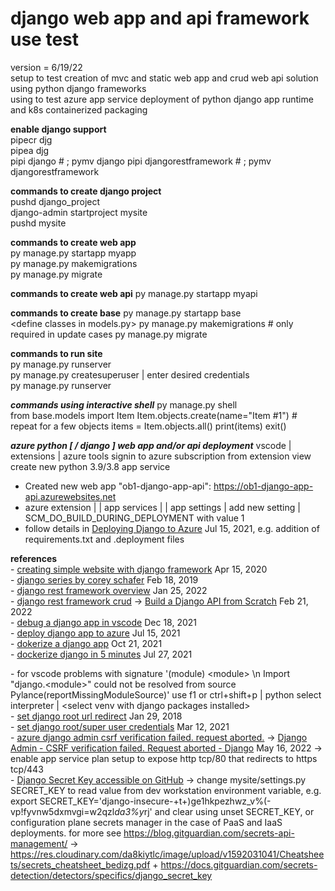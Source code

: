 # django web app and api framework use test

version = 6/19/22  
setup to test creation of mvc and static web app and crud web api solution using python django frameworks  
using to test azure app service deployment of python django app runtime and k8s containerized packaging

**enable django support**  
pipecr djg  
pipea djg  
pipi django # ; pymv django
pipi djangorestframework # ; pymv djangorestframework

**commands to create django project**  
pushd django_project  
django-admin startproject mysite  
pushd mysite  

**commands to create web app**  
py manage.py startapp myapp  
<make models>
py manage.py makemigrations  
py manage.py migrate  

**commands to create web api**
py manage.py startapp myapi  

**commands to create base**
py manage.py startapp base  
&lt;define classes in models.py&gt;
py manage.py makemigrations  # only required in update cases
py manage.py migrate  

**commands to run site**  
py manage.py runserver  
py manage.py createsuperuser | enter desired credentials  
py manage.py runserver  
  
***commands using interactive shell***
py manage.py shell  
from base.models import Item
Item.objects.create(name="Item #1") # repeat for a few objects
items = Item.objects.all()
print(items)
exit()

***azure python [ / django ] web app and/or api deployment***
vscode | extensions | azure tools 
signin to azure subscription from extension view
create new python 3.9/3.8 app service
- Created new web app "ob1-django-app-api": https://ob1-django-app-api.azurewebsites.net
- azure extension | <subscription> | app services | <python app service> | app settings | add new setting | SCM_DO_BUILD_DURING_DEPLOYMENT with value 1
- follow details in [Deploying Django to Azure](https://youtu.be/D6Wyk9q2JM0) Jul 15, 2021, e.g. addition of requirements.txt and .deployment files
    
**references**  
\- [creating simple website with django framework](https://youtu.be/ZsJRXS_vrw0) Apr 15, 2020  
\- [django series by corey schafer](https://youtube.com/playlist?list=PL-osiE80TeTtoQCKZ03TU5fNfx2UY6U4p) Feb 18, 2019  
\- [django rest framework overview](https://youtu.be/cJveiktaOSQ) Jan 25, 2022  
\- [django rest framework crud](https://youtube.com/results?search_query=django+rest+framework+crud) -> [Build a Django API from Scratch](https://youtu.be/i5JykvxUk_A) Feb 21, 2022  
\- [debug a django app in vscode](https://youtu.be/spmFjhQIKOo) Dec 18, 2021  
\- [deploy django app to azure](https://youtu.be/D6Wyk9q2JM0) Jul 15, 2021  
\- [dokerize a django app](https://youtu.be/BoM-7VMdo7s) Oct 21, 2021  
\- [dockerize django in 5 minutes](https://youtu.be/8c14GBrbglw) Jul 27, 2021  
  
\- for vscode problems with signature '(module) &lt;module&gt; \n Import "django.&lt;module&gt;" could not be resolved from source Pylance(reportMissingModuleSource)' use f1 or ctrl+shift+p | python select interpreter | &lt;select venv with django packages installed&gt;  
\- [set django root url redirect](https://stackoverflow.com/questions/48504649/django-url-patterns-redirect-from-root-to-other-url) Jan 29, 2018  
\- [set django root/super user credentials](https://stackoverflow.com/questions/65240677/django-admin-interface-how-to-change-user-password) Mar 12, 2021  
\- [azure django admin csrf verification failed. request aborted.](https://youtube.com/results?search_query=azure+django+admin+csrf+verification+failed.+request+aborted.) -> [Django Admin - CSRF verification failed. Request aborted - Django](https://youtu.be/ceMmHSeYILI) May 16, 2022 -> enable app service plan setup to expose http tcp/80 that redirects to https tcp/443  
\- [Django Secret Key accessible on GitHub](https://dashboard.gitguardian.com/core-alerting/incident-resolution/dafcbbc2-9364-4638-961d-a497bb76f5b5/) -> change mysite/settings.py SECRET_KEY to read value from dev workstation environment variable, e.g. export SECRET_KEY='django-insecure-+t+)ge1hkpezhwz_v%(-vp!fyvnw5dxmvgi=w2qzl*da3%y*rj' and clear using unset SECRET_KEY, or configuration plane secrets manager in the case of PaaS and IaaS deployments. for more see https://blog.gitguardian.com/secrets-api-management/ -> https://res.cloudinary.com/da8kiytlc/image/upload/v1592031041/Cheatsheets/secrets_cheatsheet_bedizg.pdf + https://docs.gitguardian.com/secrets-detection/detectors/specifics/django_secret_key  
